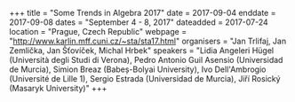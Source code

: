+++
title = "Some Trends in Algebra 2017"
date = 2017-09-04
enddate = 2017-09-08
dates = "September 4 - 8, 2017"
dateadded = 2017-07-24
location = "Prague, Czech Republic"
webpage = "http://www.karlin.mff.cuni.cz/~sta/sta17.html"
organisers = "Jan Trlifaj, Jan Zemlička, Jan Šťovíček, Michal Hrbek"
speakers = "Lidia Angeleri Hügel (Università degli Studi di Verona), Pedro Antonio Guil Asensio (Universidad de Murcia), Simion Breaz (Babeș-Bolyai University), Ivo Dell'Ambrogio (Université de Lille 1), Sergio Estrada (Universidad de Murcia), Jiří Rosický (Masaryk University)"
+++

